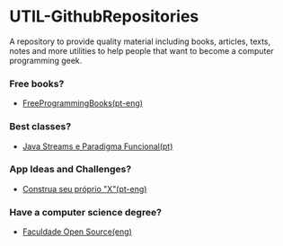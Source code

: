# UTIL-GithubRepositories
A repository to provide quality material including books, articles, texts, notes and more utilities to help people that want to become a computer programming geek. 

### Free books?

* [FreeProgrammingBooks(pt-eng)](https://ebookfoundation.github.io/free-programming-books/books/free-programming-books-pt_BR.html "Programming books for free")

### Best classes?

* [Java Streams e Paradigma Funcional(pt)](https://github.com/grupoDeEstudosJava/java8-lambda-streams "Learn Java")


### App Ideas and Challenges?

* [Construa seu próprio "X"(pt-eng)](https://github.com/danistefanovic/build-your-own-x "Pra você que gosta de sujar as mãos")


### Have a computer science degree?

* [Faculdade Open Source(eng)](https://github.com/grupoDeEstudosJava/computer-science "Do you want a computer degree?")

